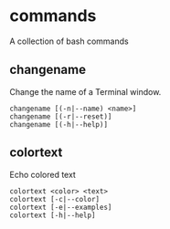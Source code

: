 # commands

A collection of bash commands

## changename

Change the name of a Terminal window.

    changename [(-n|--name) <name>]
    changename [(-r|--reset)]
    changename [(-h|--help)]

## colortext

Echo colored text

    colortext <color> <text>
    colortext [-c|--color]
    colortext [-e|--examples]
    colortext [-h|--help]
